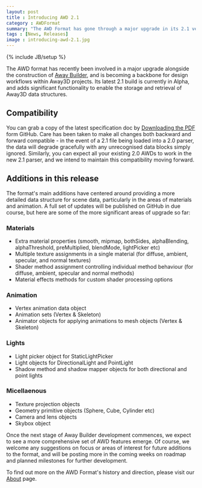 ```yaml
---
layout: post
title : Introducing AWD 2.1
category : AWDFormat
summary: "The AWD Format has gone through a major upgrade in its 2.1 version. In this post we give a brief outline of the changes already made, and the plans for further additions"
tags : [News, Releases]
image : introducing-awd-2.1.jpg
---
```

{% include JB/setup %}

The AWD format has recently been involved in a major upgrade alongside the construction of [Away Builder](/awaybuilder), and is becoming a backbone for design workflows within Away3D projects. Its latest 2.1 build is currently in Alpha, and adds significant functionality to enable the storage and retrieval of Away3D data structures.

## Compatibility

You can grab a copy of the latest specification doc by [Downloading the PDF](https://github.com/awaytools/awd-sdk/blob/master/docs/AWD_format_specification2_1_Alpha.pdf?raw=true) form GitHub. Care has been taken to make all changes both backward and forward compatible - in the event of a 2.1 file being loaded into a 2.0 parser, the data will degrade gracefully with any unrecognised data blocks simply ignored. Similarly, you can expect all your existing 2.0 AWDs to work in the new 2.1 parser, and we intend to maintain this compatibility moving forward.

## Additions in this release

The format's main additions have centered around providing a more detailed data structure for scene data, particularly in the areas of materials and animation. A full set of updates will be published on GitHub in due course, but here are some of the more significant areas of upgrade so far:

### Materials

- Extra material properties (smooth, mipmap, bothSides, alphaBlending, alphaThreshold, preMultiplied, blendMode, lightPicker etc)
- Multiple texture assignments in a single material (for diffuse, ambient, specular, and normal textures)
- Shader method assignment controlling individual method behaviour (for diffuse, ambient, specular and normal methods)
- Material effects methods for custom shader processing options

### Animation

- Vertex animation data object
- Animation sets (Vertex & Skeleton) 
- Animator objects for applying animations to mesh objects (Vertex & Skeleton)

### Lights

- Light picker object for StaticLightPicker
- Light objects for DirectionalLight and PointLight
- Shadow method and shadow mapper objects for both directional and point lights 

### Micellaenous

- Texture projection objects
- Geometry primitive objects (Sphere, Cube, Cylinder etc)
- Camera and lens objects
- Skybox object


Once the next stage of Away Builder development commences, we expect to see a more comprehensive set of AWD features emerge. Of course, we welcome any suggestions on focus or areas of interest for future additions to the format, and will be posting more in the coming weeks on roadmap and planned milestones for further development.

To find out more on the AWD Format's history and direction, please visit our [About](/awdformat/about/) page.

